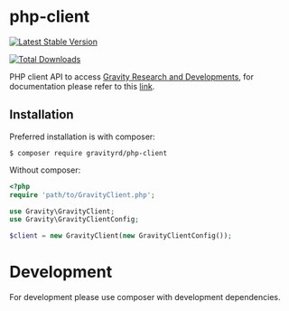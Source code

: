 # php-client

[![Latest Stable Version](https://poser.pugx.org/gravityrd/php-client/v/stable)](https://packagist.org/packages/gravityrd/php-client)

[![Total Downloads](https://poser.pugx.org/gravityrd/php-client/downloads)](https://packagist.org/packages/gravityrd/php-client)


PHP client API to access [Gravity Research and Developments](https://www.gravityrd.com), for documentation please refer to this [link](https://developers.gravityrd.com/wiki/display/RECO/PHP).


## Installation

Preferred installation is with composer:

```
$ composer require gravityrd/php-client
```

Without composer:

```php
<?php
require 'path/to/GravityClient.php';

use Gravity\GravityClient;
use Gravity\GravityClientConfig;

$client = new GravityClient(new GravityClientConfig());
```

# Development

For development please use composer with development dependencies.